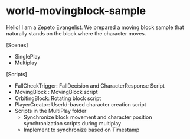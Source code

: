 # world-movingblock-sample

Hello! I am a Zepeto Evangelist.
We prepared a moving block sample that naturally stands on the block where the character moves.

[Scenes]
- SinglePlay 
- Multiplay

[Scripts]
- FallCheckTrigger: FallDecision and CharacterResponse Script
- MovingBlock : MovingBlock script
- OrbitingBlock: Rotating block script
- PlayerCreator: UserId-based character creation script
- Scripts in the MultiPlay folder
  - Synchronize block movement and character position synchronization scripts during multiplay
  - Implement to synchronize based on Timestamp
